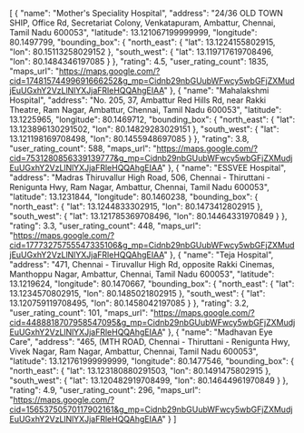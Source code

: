 [
    {
        "name": "Mother's Speciality Hospital",
        "address": "24/36 OLD TOWN SHIP, Office Rd, Secretariat Colony, Venkatapuram, Ambattur, Chennai, Tamil Nadu 600053",
        "latitude": 13.121067199999999,
        "longitude": 80.1497799,
        "bounding_box": {
            "north_east": {
                "lat": 13.1224155802915,
                "lon": 80.15113258029152
            },
            "south_west": {
                "lat": 13.119717619708496,
                "lon": 80.1484346197085
            }
        },
        "rating": 4.5,
        "user_rating_count": 1835,
        "maps_url": "https://maps.google.com/?cid=17481574499691666252&g_mp=Cidnb29nbGUubWFwcy5wbGFjZXMudjEuUGxhY2VzLlNlYXJjaFRleHQQAhgEIAA"
    },
    {
        "name": "Mahalakshmi Hospital",
        "address": "No. 205, 37, Ambattur Red Hills Rd, near Rakki Theatre, Ram Nagar, Ambattur, Chennai, Tamil Nadu 600053",
        "latitude": 13.1225965,
        "longitude": 80.1469712,
        "bounding_box": {
            "north_east": {
                "lat": 13.123896130291502,
                "lon": 80.14829283029151
            },
            "south_west": {
                "lat": 13.121198169708498,
                "lon": 80.1455948697085
            }
        },
        "rating": 3.8,
        "user_rating_count": 588,
        "maps_url": "https://maps.google.com/?cid=7531280856339139777&g_mp=Cidnb29nbGUubWFwcy5wbGFjZXMudjEuUGxhY2VzLlNlYXJjaFRleHQQAhgEIAA"
    },
    {
        "name": "ESSVEE Hospital",
        "address": "Madras Thiruvallur High Road, 506, Chennai - Thiruttani - Renigunta Hwy, Ram Nagar, Ambattur, Chennai, Tamil Nadu 600053",
        "latitude": 13.1231844,
        "longitude": 80.1460238,
        "bounding_box": {
            "north_east": {
                "lat": 13.1244833302915,
                "lon": 80.1473412802915
            },
            "south_west": {
                "lat": 13.121785369708496,
                "lon": 80.14464331970849
            }
        },
        "rating": 3.3,
        "user_rating_count": 448,
        "maps_url": "https://maps.google.com/?cid=17773275755547335106&g_mp=Cidnb29nbGUubWFwcy5wbGFjZXMudjEuUGxhY2VzLlNlYXJjaFRleHQQAhgEIAA"
    },
    {
        "name": "Teja Hospital",
        "address": "471, Chennai - Tiruvallur High Rd, opposite Rakki Cinemas, Manthoppu Nagar, Ambattur, Chennai, Tamil Nadu 600053",
        "latitude": 13.1219624,
        "longitude": 80.1470667,
        "bounding_box": {
            "north_east": {
                "lat": 13.1234570802915,
                "lon": 80.1485021802915
            },
            "south_west": {
                "lat": 13.120759119708495,
                "lon": 80.1458042197085
            }
        },
        "rating": 3.2,
        "user_rating_count": 101,
        "maps_url": "https://maps.google.com/?cid=4488818707958547095&g_mp=Cidnb29nbGUubWFwcy5wbGFjZXMudjEuUGxhY2VzLlNlYXJjaFRleHQQAhgEIAA"
    },
    {
        "name": "Madhavan Eye Care",
        "address": "465, (MTH ROAD, Chennai - Thiruttani - Renigunta Hwy, Vivek Nagar, Ram Nagar, Ambattur, Chennai, Tamil Nadu 600053",
        "latitude": 13.121761999999999,
        "longitude": 80.1477546,
        "bounding_box": {
            "north_east": {
                "lat": 13.123180880291503,
                "lon": 80.1491475802915
            },
            "south_west": {
                "lat": 13.120482919708499,
                "lon": 80.14644961970849
            }
        },
        "rating": 4.9,
        "user_rating_count": 296,
        "maps_url": "https://maps.google.com/?cid=15653750570117902161&g_mp=Cidnb29nbGUubWFwcy5wbGFjZXMudjEuUGxhY2VzLlNlYXJjaFRleHQQAhgEIAA"
    }
]